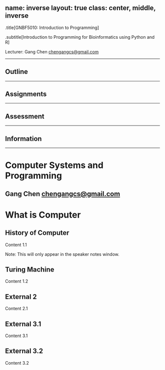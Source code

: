 name: inverse
layout: true
class: center, middle, inverse
---
.title[GNBF5010: Introduction to Programming]

.subtitle[Introduction to Programming for Bioinformatics using Python and R]

Lecturer: Gang Chen <chengangcs@gmail.com>

---

## Outline

---
## Assignments

---
## Assessment

---
## Information

---

# Computer Systems and Programming

Gang Chen <chengangcs@gmail.com>
---


# What is Computer


## History of Computer

Content 1.1

Note: This will only appear in the speaker notes window.


## Turing Machine

Content 1.2



## External 2

Content 2.1



## External 3.1

Content 3.1


## External 3.2

Content 3.2
